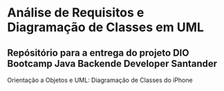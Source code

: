 # Análise de Requisitos e Diagramação de Classes em UML
## Repósitório para a entrega do projeto DIO Bootcamp Java Backende Developer Santander

Orientação a Objetos e UML: Diagramação de Classes do iPhone
